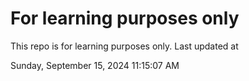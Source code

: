 # For learning purposes only
This repo is for learning purposes only.
Last updated at

Sunday, September 15, 2024 11:15:07 AM

